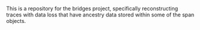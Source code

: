 This is a repository for the bridges project, specifically reconstructing traces
with data loss that have ancestry data stored within some of the span objects.